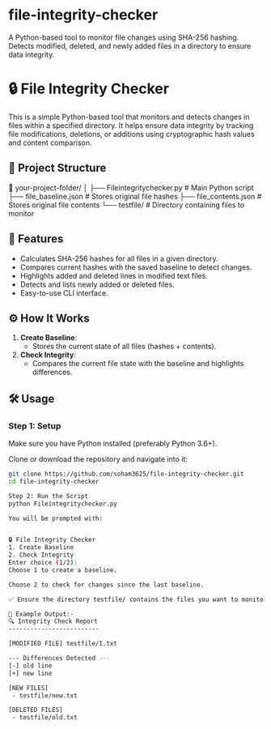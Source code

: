 # file-integrity-checker
A Python-based tool to monitor file changes using SHA-256 hashing. Detects modified, deleted, and newly added files in a directory to ensure data integrity.

# 🔒 File Integrity Checker

This is a simple Python-based tool that monitors and detects changes in files within a specified directory. It helps ensure data integrity by tracking file modifications, deletions, or additions using cryptographic hash values and content comparison.

## 📂 Project Structure

📁 your-project-folder/
│
├── Fileintegritychecker.py # Main Python script
├── file_baseline.json # Stores original file hashes
├── file_contents.json # Stores original file contents
└── testfile/ # Directory containing files to monitor

## 🚀 Features

- Calculates SHA-256 hashes for all files in a given directory.
- Compares current hashes with the saved baseline to detect changes.
- Highlights added and deleted lines in modified text files.
- Detects and lists newly added or deleted files.
- Easy-to-use CLI interface.

## ⚙️ How It Works

1. **Create Baseline**:
   - Stores the current state of all files (hashes + contents).
2. **Check Integrity**:
   - Compares the current file state with the baseline and highlights differences.

## 🛠️ Usage

### Step 1: Setup

Make sure you have Python installed (preferably Python 3.6+).

Clone or download the repository and navigate into it:

```bash
git clone https://github.com/soham3625/file-integrity-checker.git
cd file-integrity-checker

Step 2: Run the Script
python Fileintegritychecker.py

You will be prompted with:


🔒 File Integrity Checker
1. Create Baseline
2. Check Integrity
Enter choice (1/2):
Choose 1 to create a baseline.

Choose 2 to check for changes since the last baseline.

✅ Ensure the directory testfile/ contains the files you want to monitor.

📝 Example Output:-
🔍 Integrity Check Report
-------------------------

[MODIFIED FILE] testfile/1.txt

--- Differences Detected ---
[-] old line
[+] new line

[NEW FILES]
 - testfile/new.txt

[DELETED FILES]
 - testfile/old.txt
